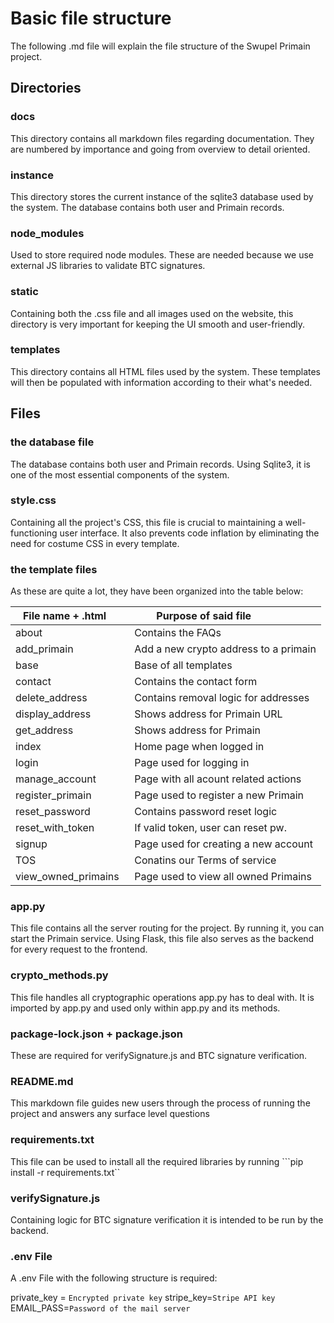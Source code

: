 # Basic file structure
The following .md file will explain the file structure of the Swupel Primain project.

## Directories
### docs
This directory contains all markdown files regarding documentation.
They are numbered by importance and going from overview to detail oriented.

### instance
This directory stores the current instance of the sqlite3 database used by the system.
The database contains both user and Primain records.

### node_modules
Used to store required node modules. 
These are needed because we use external JS libraries to validate BTC signatures.

### static
Containing both the .css file and all images used on the website,
this directory is very important for keeping the UI smooth and user-friendly.

### templates
This directory contains all HTML files used by the system. 
These templates will then be populated with information according to their what's needed.

## Files
### the database file
The database contains both user and Primain records. 
Using Sqlite3, it is one of the most essential components of the system.

### style.css
Containing all the project's CSS, this file is crucial to maintaining a well-functioning user interface.
It also prevents code inflation by eliminating the need for costume CSS in every template.

### the template files
As these are quite a lot, they have been organized into the table below:

| File name + .html     | Purpose of said file                 |
| ----------------------|--------------------------------------|
| about                 | Contains the FAQs                    |
| add_primain           | Add a new crypto address to a primain|
| base                  | Base of all templates                |
| contact               | Contains the contact form            |
| delete_address        | Contains removal logic for addresses |
| display_address       | Shows address for Primain URL        |
| get_address           | Shows address for Primain            |
| index                 | Home page when logged in             |
| login                 | Page used for logging in             |
| manage_account        | Page with all acount related actions |
| register_primain      | Page used to register a new Primain  |
| reset_password        | Contains password reset logic        |
| reset_with_token      | If valid token, user can reset pw.   |
| signup                | Page used for creating a new account |
| TOS                   | Conatins our Terms of service        |
| view_owned_primains   | Page used to view all owned Primains |

### app.py
This file contains all the server routing for the project. By running it, you can start the Primain service.
Using Flask, this file also serves as the backend for every request to the frontend.

### crypto_methods.py
This file handles all cryptographic operations app.py has to deal with.
It is imported by app.py and used only within app.py and its methods.

### package-lock.json + package.json
These are required for verifySignature.js and BTC signature verification.

### README.md
This markdown file guides new users through the process of running the project 
and answers any surface level questions

### requirements.txt
This file can be used to install all the required libraries by running ```pip install -r requirements.txt``

### verifySignature.js
Containing logic for BTC signature verification it is intended to be run by the backend.

### .env File
A .env File with the following structure is required:

private_key = ```Encrypted private key```
stripe_key=```Stripe API key```
EMAIL_PASS=```Password of the mail server```